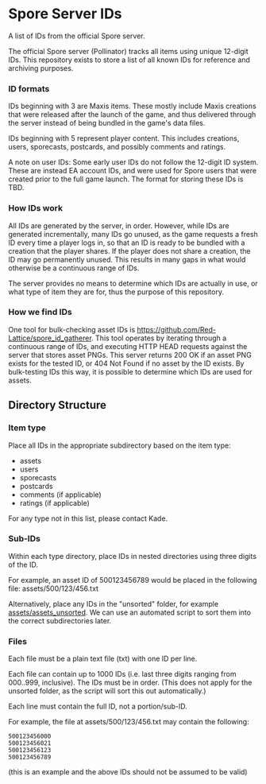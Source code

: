 # Spore Server IDs
A list of IDs from the official Spore server.

The official Spore server (Pollinator) tracks all items using unique 12-digit IDs. This repository exists to store a list of all known IDs for reference and archiving purposes.

### ID formats
IDs beginning with 3 are Maxis items. These mostly include Maxis creations that were released after the launch of the game, and thus delivered through the server instead of being bundled in the game's data files.

IDs beginning with 5 represent player content. This includes creations, users, sporecasts, postcards, and possibly comments and ratings.

A note on user IDs: Some early user IDs do not follow the 12-digit ID system. These are instead EA account IDs, and were used for Spore users that were created prior to the full game launch. The format for storing these IDs is TBD.

### How IDs work
All IDs are generated by the server, in order. However, while IDs are generated incrementally, many IDs go unused, as the game requests a fresh ID every time a player logs in, so that an ID is ready to be bundled with a creation that the player shares. If the player does not share a creation, the ID may go permanently unused. This results in many gaps in what would otherwise be a continuous range of IDs.

The server provides no means to determine which IDs are actually in use, or what type of item they are for, thus the purpose of this repository.

### How we find IDs
One tool for bulk-checking asset IDs is https://github.com/Red-Lattice/spore_id_gatherer. This tool operates by iterating through a continuous range of IDs, and executing HTTP HEAD requests against the server that stores asset PNGs. This server returns 200 OK if an asset PNG exists for the tested ID, or 404 Not Found if no asset by the ID exists. By bulk-testing IDs this way, it is possible to determine which IDs are used for assets.

## Directory Structure
### Item type
Place all IDs in the appropriate subdirectory based on the item type:
- assets
- users
- sporecasts
- postcards
- comments (if applicable)
- ratings (if applicable)

For any type not in this list, please contact Kade.

### Sub-IDs
Within each type directory, place IDs in nested directories using three digits of the ID.

For example, an asset ID of 500123456789 would be placed in the following file: assets/500/123/456.txt

Alternatively, place any IDs in the "unsorted" folder, for example [assets/assets_unsorted](assets/assets_unsorted). We can use an automated script to sort them into the correct subdirectories later.

### Files
Each file must be a plain text file (txt) with one ID per line.

Each file can contain up to 1000 IDs (i.e. last three digits ranging from 000..999, inclusive). The IDs must be in order. (This does not apply for the unsorted folder, as the script will sort this out automatically.)

Each line must contain the full ID, not a portion/sub-ID.

For example, the file at assets/500/123/456.txt may contain the following:
```
500123456000
500123456021
500123456123
500123456789
```
(this is an example and the above IDs should not be assumed to be valid)
